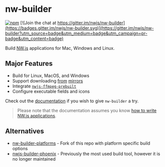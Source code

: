 # nw-builder

[![npm](https://img.shields.io/npm/v/nw-builder.svg?style=flat)](https://www.npmjs.com/package/nw-builder)
[![Join the chat at https://gitter.im/nwjs/nw-builder](https://badges.gitter.im/nwjs/nw-builder.svg)](https://gitter.im/nwjs/nw-builder?utm_source=badge&utm_medium=badge&utm_campaign=pr-badge&utm_content=badge)

Build [NW.js](https://github.com/nwjs/nw.js) applications for Mac, Windows and Linux.


## Major Features

* Build for Linux, MacOS, and Windows
* Support downloading [from](https://npm.taobao.org/mirrors/nwjs) [mirrors](https://npmmirror.com/mirrors/nwjs)
* Integrate [`nwjs-ffmpeg-prebuilt`](https://github.com/nwjs-ffmpeg-prebuilt/nwjs-ffmpeg-prebuilt)
* Configure executable fields and icons

Check out the [documentation](https://nwutils.io/nw-builder/) if you wish to give `nw-builder` a try.

> Please note that the documentation assumes you know [how to write NW.js applications](https://nwjs.readthedocs.io/en/latest/For%20Users/Getting%20Started/).


## Alternatives

* [nw-builder-platforms](https://github.com/naviapps/nw-builder-platforms) - Fork of this repo with platform specific build options
* [nwjs-builder-phoenix](https://github.com/evshiron/nwjs-builder-phoenix) - Previously the most used build tool, however it is no longer maintained
